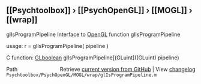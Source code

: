 ## [[Psychtoolbox]] &#8250; [[PsychOpenGL]] &#8250; [[MOGL]] &#8250; [[wrap]]

glIsProgramPipeline  Interface to [OpenGL](OpenGL) function glIsProgramPipeline  
  
usage:  r = glIsProgramPipeline( pipeline )  
  
C function:  [GLboolean](GLboolean) glIsProgramPipeline[(GLuint]((GLuint) pipeline)  




<div class="code_header" style="text-align:right;">
  <span style="float:left;">Path&nbsp;&nbsp;</span> <span class="counter">Retrieve <a href=
  "https://raw.github.com/Psychtoolbox-3/Psychtoolbox-3/beta/Psychtoolbox/PsychOpenGL/MOGL/wrap/glIsProgramPipeline.m">current version from GitHub</a> | View <a href=
  "https://github.com/Psychtoolbox-3/Psychtoolbox-3/commits/beta/Psychtoolbox/PsychOpenGL/MOGL/wrap/glIsProgramPipeline.m">changelog</a></span>
</div>
<div class="code">
  <code>Psychtoolbox/PsychOpenGL/MOGL/wrap/glIsProgramPipeline.m</code>
</div>

